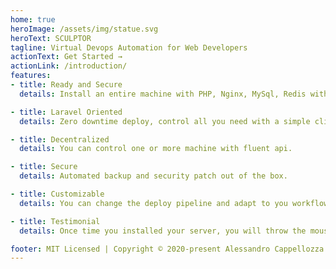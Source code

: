 ```yaml
---
home: true
heroImage: /assets/img/statue.svg
heroText: SCULPTOR
tagline: Virtual Devops Automation for Web Developers
actionText: Get Started →
actionLink: /introduction/
features:
- title: Ready and Secure
  details: Install an entire machine with PHP, Nginx, MySql, Redis with no action.

- title: Laravel Oriented
  details: Zero downtime deploy, control all you need with a simple client.

- title: Decentralized
  details: You can control one or more machine with fluent api.

- title: Secure
  details: Automated backup and security patch out of the box.

- title: Customizable
  details: You can change the deploy pipeline and adapt to you workflow.

- title: Testimonial
  details: Once time you installed your server, you will throw the mouse against the monitor yelling "why you can't speak?" (Michelangelo Buonarroti)

footer: MIT Licensed | Copyright © 2020-present Alessandro Cappellozza
---
```




